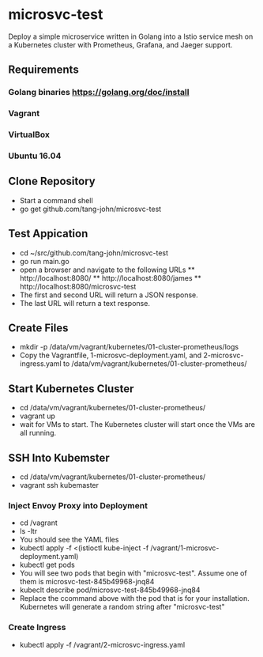 # microsvc-test
Deploy a simple microservice written in Golang into a Istio service mesh on a Kubernetes cluster with Prometheus, Grafana, and Jaeger support. 

## Requirements
### Golang binaries https://golang.org/doc/install
### Vagrant
### VirtualBox
### Ubuntu 16.04

## Clone Repository 
* Start a command shell
* go get github.com/tang-john/microsvc-test

## Test Appication 
* cd ~/src/github.com/tang-john/microsvc-test
* go run main.go
* open a browser and navigate to the following URLs
** http://localhost:8080/
** http://localhost:8080/james
** http://localhost:8080/microsvc-test
* The first and second URL will return a JSON response.
* The last URL will return a text response.

## Create Files
* mkdir -p /data/vm/vagrant/kubernetes/01-cluster-prometheus/logs
* Copy the Vagrantfile, 1-microsvc-deployment.yaml, and 2-microsvc-ingress.yaml to /data/vm/vagrant/kubernetes/01-cluster-prometheus/



## Start Kubernetes Cluster
* cd /data/vm/vagrant/kubernetes/01-cluster-prometheus/
* vagrant up
* wait for VMs to start.  The Kubernetes cluster will start once the VMs are all running. 

## SSH Into Kubemster 
* cd /data/vm/vagrant/kubernetes/01-cluster-prometheus/
* vagrant ssh kubemaster
### Inject Envoy Proxy into Deployment
* cd /vagrant
* ls -ltr
* You should see the YAML files
* kubectl apply -f <(istioctl kube-inject -f /vagrant/1-microsvc-deployment.yaml)
* kubectl get pods
* You will see two pods that begin with "microsvc-test". Assume one of them is microsvc-test-845b49968-jnq84
* kubeclt describe pod/microsvc-test-845b49968-jnq84
* Replace the ccommand above with the pod that is for your installation. Kubernetes will generate a random string after "microsvc-test"


### Create Ingress 
* kubectl apply -f /vagrant/2-microsvc-ingress.yaml

